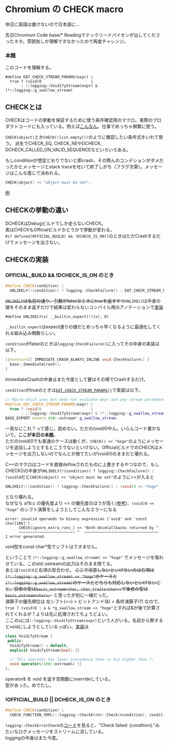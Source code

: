 # Chromium の CHECK macro
休日に英語は書けないので日本語に…  

先日Chromium Code base/* Readingでテックリードパイセンが出してくださったネタ。雰囲気しか理解できなかったので再度チャレンジ。

### 本題
このコードを理解する。
```
#define EAT_CHECK_STREAM_PARAMS(expr) \
  true ? (void)0                      \
       : ::logging::VoidifyStream(expr) & (*::logging::g_swallow_stream)
```       

## CHECKとは
CHECKはコードの挙動を保証するために使う条件確認用のマクロ。実際のプロダクトコードにも入っている。例えば[こんなん](https://source.chromium.org/chromium/chromium/src/+/main:chrome/browser/ash/crosapi/rootfs_lacros_loader.cc;l=106-108;drc=8f994f189193084b98766fb0f5969de4d028fb78)。仕事でめっちゃ頻繁に使う。  

`CHECK(object)`とか`CHECK(!list.empty())`のように確認したい条件式をいれて使う。
派生でCHECK_EQ, CHECK_NEやDCHECK, DCHECK_CALLED_ON_VALID_SEQUENCEなどいろいろある。  

もしconditionが想定どおりでないと即crash、その際んのコンデションがダメだったかとメッセージとstack traceを吐いて終了しがち（フラグ次第）。メッセージはこんな感じで決めれる。
```cpp
CHECK(object) << "object must be set";
```
[例](https://source.chromium.org/chromium/chromium/src/+/main:components/exo/wayland/wayland_positioner.cc;l=329-331;drc=cee6ba358ac097a8361e7840443f61ce64eb54b3)



## CHECKの挙動の違い
DCHECKはDebugビルドでしか走らないCHECK。  
実はCHECKもOfficialビルドかどうかで挙動が変わる。  
`#if defined(OFFICIAL_BUILD) && !DCHECK_IS_ON()`のときはただCrashするだけでメッセージを出さない。

## CHECKの実装
### OFFICIAL_BUILD && !DCHECK_IS_ON のとき
```cpp
#define CHECK(condition) \
  UNLIKELY(!(condition)) ? logging::CheckFailure() : EAT_CHECK_STREAM_PARAMS()
```
~~`UNLIKELY`は名前の通り、引数がfalseなときにtrueを返すやつ~~`UNLIKELY`は中身の値をそのまま返すだけで結果は変わらないコンパイル用のアノテーションで[実装](https://source.chromium.org/chromium/chromium/src/+/main:base/compiler_specific.h;l=209;drc=f541f7780152ad2d639cbd8ed3f4a3afcd054276)
```
#define UNLIKELY(x) __builtin_expect(!!(x), 0)
```
`__builtin_expect`はexpect通りの値だとめっちゃ早くなるように最適化してくれる組み込み関数らしい。


`condition`がfalseのときは`logging:CheckFailure()`に入ってその中身の実装は以下。
```cpp
[[noreturn]] IMMEDIATE_CRASH_ALWAYS_INLINE void CheckFailure() {
  base::ImmediateCrash();
}
```
ImmediateCrashの中身はまた今度として要はその場でCrashするだけ。  

`condition`がtrueのときは[`EAT_CHECK_STREAM_PARAMS()`](https://source.chromium.org/chromium/chromium/src/+/main:base/check.h;l=55-59;drc=bf47582a0ac2724d1757c99aa13fbe9a44521427)で実装は以下。  
```cpp
// Macro which uses but does not evaluate expr and any stream parameters.
#define EAT_CHECK_STREAM_PARAMS(expr) \
  true ? (void)0                      \
       : ::logging::VoidifyStream(expr) & (*::logging::g_swallow_stream)
BASE_EXPORT extern std::ostream* g_swallow_stream;
```
一見なにこれ？って感じ。読めない。ただの(void)0やん。いらんコード書かないで。**ここが本日の本題**。  
ただの(void)0でも普通のケースは動くが、`CHECK() << "hoge"`のようにメッセージを追加しようとするとこうでないといけない。OfficialビルドでのCHECKはメッセージを出力しないのでなんとか捨てたいが(void)0のままだと壊れる。  

C++のマクロはコードを直接defineされたものに上書きするやつなので、もしCHECK()の中身が`UNLIKELY(!(condition)) ? logging::CheckFailure() : (void)0`だと`CHECK(object) << "object must be set"`のように<<が入ると
```cpp
UNLIKELY(!(condition)) ? logging::CheckFailure() : (void)0 << "hoge"
```
となり壊れる。  
なぜなら a?b:c の優先度より << の優先度のほうが高く([参考](https://en.cppreference.com/w/cpp/language/operator_precedence))、`(void)0 << "hoge"` のシフト演算をしようとしてこんなエラーになる
```
error: invalid operands to binary expression ('void' and 'const char[106]')
      CHECK(ignore_extra_runs_) << "Both OnceCallbacks returned by "
      ~~~~~~~~~~~~~~~~~~~~~~~~~ ^  ~~~~~~~~~~~~~~~~~~~~~~~~~~~~~~~~~
1 error generated.
```
void型をconst char*型でシフトはできません。  

ということで `(*::logging::g_swallow_stream) << "hoge"` でメッセージを吸わせている。このstd::ostreamの出力はそのまま捨てる。  
あとは`(void)0`と右項の型合わせ。
~~ここで注意しないといけないのは右項は`(*::logging::g_swallow_stream) << "hoge"`のケースと`(*::logging::g_swallow_stream)`のケースとどちらも対応しないといけないこと。前者の型は`basic_ostream<char, char_traits<char>>`で後者の型は`basic_ostream<char>`。~~ と思ったが別に一緒だった。  
演算子の優先順位は 左シフト(<<) > ビットアンド(&) > 条件演算子(?) なので、`true ? (void)0 : a & *g_swallow_stream << "hoge"`とすれば&が後で計算されてくれるが？よりは先に処理されてちょうどよい。  
ここの`a`には`::logging::VoidifyStream(expr)`という人がいる。名前から察するとvoidにしようとしているっぽい。[実装](https://source.chromium.org/chromium/chromium/src/+/main:base/check.h;l=46-53;drc=bf47582a0ac2724d1757c99aa13fbe9a44521427)は
```cpp
class VoidifyStream {
 public:
  VoidifyStream() = default;
  explicit VoidifyStream(bool) {}

  // This operator has lower precedence than << but higher than ?:
  void operator&(std::ostream&) {}
};
```
operator& を void を返す空関数にoverrideしている。  
型があった。めでたし。

### !OFFICIAL_BUILD || DCHECK_IS_ON のとき
```cpp
#define CHECK(condition) \
  CHECK_FUNCTION_IMPL(::logging::CheckError::Check(#condition), condition)
```
`logging::CheckErrorCheck`の[コード](https://source.chromium.org/chromium/chromium/src/+/refs/heads/main:base/check.cc;l=156-162;drc=4baaf6a3dc1c91f711a17d8fb789ad0e71ab2a17)を見ると、"Check failed: {condition}."みたいなログメッセージをストリームに流している。  
loggingの中身はまた今度。  